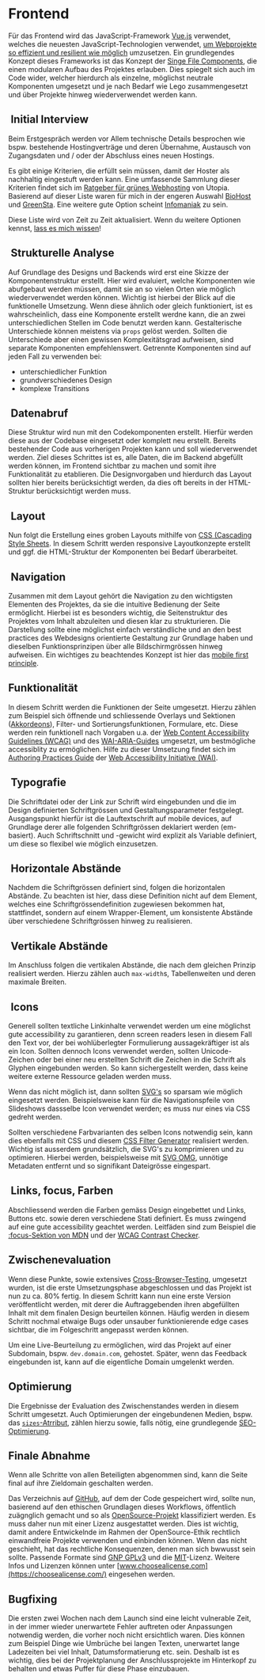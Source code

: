 # Frontend

Für das Frontend wird das JavaScript-Framework [Vue.js](https://vuejs.org/) verwendet, welches die neuesten JavaScript-Technologien verwendet, [um Webprojekte so effizient und resilient wie möglich](https://vuejs.org/guide/introduction.html#single-file-components) umzusetzen. Ein grundlegendes Konzept dieses Frameworks ist das Konzept der [Singe File Components](https://vuejs.org/guide/scaling-up/sfc.html), die einen modularen Aufbau des Projektes erlauben. Dies spiegelt sich auch im Code wider, welcher hierdurch als einzelne, möglichst neutrale Komponenten umgesetzt und je nach Bedarf wie Lego zusammengesetzt und über Projekte hinweg wiederverwendet werden kann.

##  Initial Interview

Beim Erstgespräch werden vor Allem technische Details besprochen wie bspw. bestehende Hostingverträge und deren Übernahme, Austausch von Zugangsdaten und / oder der Abschluss eines neuen Hostings.

Es gibt einige Kriterien, die erfüllt sein müssen, damit der Hoster als nachhaltig eingestuft werden kann. Eine umfassende Sammlung dieser Kriterien findet sich im [Ratgeber für grünes Webhosting](https://utopia.de/ratgeber/gruenes-webhosting-oekostrom/) von Utopia. Basierend auf dieser Liste waren für mich in der engeren Auswahl [BioHost](https://www.biohost.de/) und [GreenSta](https://ssl.greensta.de/). Eine weitere gute Option scheint  [Infomaniak](https://www.infomaniak.com/de/hosting/web-und-mail/webhosting) zu sein.

Diese Liste wird von Zeit zu Zeit aktualisiert. Wenn du weitere Optionen kennst, [lass es mich wissen](mailto:news@nadineprigann.de)!

##  Strukturelle Analyse

Auf Grundlage des Designs und Backends wird erst eine Skizze der Komponentenstruktur erstellt. Hier wird evaluiert, welche Komponenten wie abufgebaut werden müssen, damit sie an so vielen Orten wie möglich wiederverwendet werden können. Wichtig ist hierbei der Blick auf die funktionelle Umsetzung. Wenn diese ähnlich oder gleich funktioniert, ist es wahrscheinlich, dass eine Komponente erstellt werdne kann, die an zwei unterschiedlichen Stellen im Code benutzt werden kann. Gestalterische Unterschiede können meistens via `props` gelöst werden. Sollten die Unterschiede aber einen gewissen Komplexitätsgrad aufweisen, sind separate Komponenten empfehlenswert. Getrennte Komponenten sind auf jeden Fall zu verwenden bei:

- unterschiedlicher Funktion
- grundverschiedenes Design
- komplexe Transitions

##  Datenabruf

Diese Struktur wird nun mit den Codekomponenten erstellt. Hierfür werden diese aus der Codebase eingesetzt oder komplett neu erstellt. Bereits bestehender Code aus vorherigen Projekten kann und soll wiederverwendet werden. Ziel dieses Schrittes ist es, alle Daten, die im Backend abgefüllt werden können, im Frontend sichtbar zu machen und somit ihre Funktionalität zu etablieren. Die Designvorgaben und hierdurch das Layout sollten hier bereits berücksichtigt werden, da dies oft bereits in der HTML-Struktur berücksichtigt werden muss.

##  Layout

Nun folgt die Erstellung eines groben Layouts mithilfe von [CSS (Cascading Style Sheets](https://developer.mozilla.org/en-US/docs/Web/CSS). In diesem Schritt werden responsive Layoutkonzepte erstellt und ggf. die HTML-Struktur der Komponenten bei Bedarf überarbeitet.

##  Navigation

Zusammen mit dem Layout gehört die Navigation zu den wichtigsten Elementen des Projektes, da sie die intuitive Bedienung der Seite ermöglicht. Hierbei ist es besonders wichtig, die Seitenstruktur des Projektes vom Inhalt abzuleiten und diesen klar zu strukturieren. Die Darstellung sollte eine möglichst einfach verständliche und an den best practices des Webdesigns orientierte Gestaltung zur Grundlage haben und dieselben Funktionsprinzipen über alle Bildschirmgrössen hinweg aufweisen. Ein wichtiges zu beachtendes Konzept ist hier das [mobile first principle](https://developer.mozilla.org/en-US/docs/Web/Progressive_web_apps/Responsive/Mobile_first).

## Funktionalität

In diesem Schritt werden die Funktionen der Seite umgesetzt. Hierzu zählen zum Beispiel sich öffnende und schliessende Overlays und Sektionen ([Akkordeons](https://www.w3.org/WAI/ARIA/apg/example-index/accordion/accordion.html)), Filter- und Sortierungsfunktionen, Formulare, etc. Diese werden rein funktionell nach Vorgaben u.a. der [Web Content Accessibility Guidelines (WCAG)](https://www.w3.org/TR/WCAG21/) und des [WAI-ARIA-Guides](https://www.w3.org/TR/wai-aria-1.2/) umgesetzt, um bestmögliche accessiblity zu ermöglichen. Hilfe zu dieser Umsetzung findet sich im [Authoring Practices Guide](https://www.w3.org/WAI/ARIA/apg/) der [Web Accessibility Initiative (WAI)](https://www.w3.org/WAI/).

##  Typografie

Die Schriftdatei oder der Link zur Schrift wird eingebunden und die im Design definierten Schriftgrössen und Gestaltungsparameter festgelegt. Ausgangspunkt hierfür ist die Lauftextschrift auf mobile devices, auf Grundlage derer alle folgenden Schriftgrössen deklariert werden (em-basiert). Auch Schriftschnitt und -gewicht wird explizit als Variable definiert, um diese so flexibel wie möglich einzusetzen.

##  Horizontale Abstände

Nachdem die Schriftgrössen definiert sind, folgen die horizontalen Abstände. Zu beachten ist hier, dass diese Definition nicht auf dem Element, welches eine Schriftgrössendefinition zugewiesen bekommen hat, stattfindet, sondern auf einem Wrapper-Element, um konsistente Abstände über verschiedene Schriftgrössen hinweg zu realisieren.

##  Vertikale Abstände

Im Anschluss folgen die vertikalen Abstände, die nach dem gleichen Prinzip realisiert werden. Hierzu zählen auch `max-width`s, Tabellenweiten und deren maximale Breiten.

##  Icons

Generell sollten textliche Linkinhalte verwendet werden um eine möglichst gute accessibility zu garantieren, denn screen readers lesen in diesem Fall den Text vor, der bei wohlüberlegter Formulierung aussagekräftiger ist als ein Icon. Sollten dennoch Icons verwendet werden, sollten Unicode-Zeichen oder bei einer neu erstellten Schrift die Zeichen in die Schrift als Glyphen eingebunden werden. So kann sichergestellt werden, dass keine weitere externe Ressource geladen werden muss.

Wenn das nicht möglich ist, dann sollten [SVG's](https://developer.mozilla.org/en-US/docs/Web/SVG) so sparsam wie möglich eingesetzt werden. Beispielsweise kann für die Navigationspfeile von Slideshows dassselbe Icon verwendet werden; es muss nur eines via CSS gedreht werden.

Sollten verschiedene Farbvarianten des selben Icons notwendig sein, kann dies ebenfalls mit CSS und diesem [CSS Filter Generator](https://codepen.io/sosuke/pen/Pjoqqp)
realisiert werden.
 Wichtig ist ausserdem grundsätzlich, die SVG's zu komprimieren und zu optimieren. Hierbei werden, beispielsweise mit [SVG OMG](https://jakearchibald.github.io/svgomg/), unnötige Metadaten entfernt und so signifikant Dateigrösse eingespart.

##  Links, focus, Farben

Abschliessend werden die Farben gemäss Design eingebettet und Links, Buttons etc. sowie deren verschiedene Stati definiert. Es muss zwingend auf eine gute accessibility geachtet werden. Leitfäden sind zum Beispiel die [:focus-Sektion von MDN](https://developer.mozilla.org/en-US/docs/Web/CSS/:focus) und der [WCAG Contrast Checker](https://contrastchecker.com/).

## Zwischenevaluation

Wenn diese Punkte, sowie extensives [Cross-Browser-Testing](https://developer.mozilla.org/en-US/docs/Learn/Tools_and_testing/Cross_browser_testing), umgesetzt wurden, ist die erste Umsetzungsphase abgeschlossen und das Projekt ist nun zu ca. 80% fertig. In diesem Schritt kann nun eine erste Version veröffentlicht werden, mit derer die Auftraggebenden ihren abgefüllten Inhalt mit dem finalen Design beurteilen können. Häufig werden in diesem Schritt nochmal etwaige Bugs oder unsauber funktionierende edge cases sichtbar, die im Folgeschritt angepasst werden können.

Um eine Live-Beurteilung zu ermöglichen, wird das Projekt auf einer Subdomain, bspw. `dev.domain.com`, gehostet. Später, wenn das Feedback eingebunden ist, kann auf die eigentliche Domain umgelenkt werden.

## Optimierung

Die Ergebnisse der Evaluation des Zwischenstandes werden in diesem Schritt umgesetzt. Auch Optimierungen der eingebundenen Medien, bspw. das [`sizes`-Atrribut](https://developer.mozilla.org/en-US/docs/Web/API/HTMLImageElement/sizes), zählen hierzu sowie, falls nötig, eine grundlegende [SEO-Optimierung](https://medium.com/startup-grind/seo-is-not-hard-a-step-by-step-seo-tutorial-for-beginners-that-will-get-you-ranked-every-single-1b903b3ab6bb).

## Finale Abnahme

Wenn alle Schritte von allen Beteiligten abgenommen sind, kann die Seite final auf ihre Zieldomain geschalten werden.

Das Verzeichnis auf [GitHub](https://github.com/), auf dem der Code gespeichert wird, sollte nun, basierend auf den ethischen Grundlagen dieses Workflows, öffentlich zuägnglich gemacht und so als [OpenSource-Projekt](https://opensource.com/resources/what-open-source) klassifiziert werden. Es muss daher nun mit einer Lizenz ausgestattet werden. Dies ist wichtig, damit andere Entwickelnde im Rahmen der OpenSource-Ethik rechtlich einwandfreie Projekte verwenden und einbinden können. Wenn das nicht geschieht, hat das rechtliche Konsequenzen, denen man sich bwwusst sein sollte. Passende Formate sind [GNP GPLv3](https://choosealicense.com/licenses/gpl-3.0/) und die [MIT](https://choosealicense.com/licenses/mit/)-Lizenz. Weitere Infos und Lizenzen können unter [www.choosealicense.com](https://choosealicense.com/) eingesehen werden.

## Bugfixing

Die ersten zwei Wochen nach dem Launch sind eine leicht vulnerable Zeit, in der immer wieder unerwartete Fehler auftreten oder Anpassungen notwendig werden, die vorher noch nicht ersichtlich waren. Dies können zum Beispiel Dinge wie Umbrüche bei langen Texten, unerwartet lange Ladezeiten bei viel Inhalt, Datumsformatierung etc. sein. Deshalb ist es wichtig, dies bei der Projektplanung der Anschlussprojekte im Hinterkopf zu behalten und etwas Puffer für diese Phase einzubauen.
